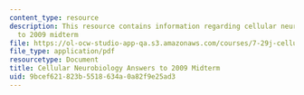 ```yaml
---
content_type: resource
description: This resource contains information regarding cellular neurobiology answers
  to 2009 midterm
file: https://ol-ocw-studio-app-qa.s3.amazonaws.com/courses/7-29j-cellular-neurobiology-spring-2012/9bcef621823b5518634a0a82f9e25ad3_MIT7_29JS12_Midterm09Ans.pdf
file_type: application/pdf
resourcetype: Document
title: Cellular Neurobiology Answers to 2009 Midterm
uid: 9bcef621-823b-5518-634a-0a82f9e25ad3
---
```


